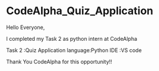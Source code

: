 # CodeAlpha_Quiz_Application
Hello Everyone,

I completed my Task 2 as python intern at CodeAlpha

Task 2  :Quiz Application
language:Python
IDE     :VS code

Thank You CodeAlpha for this opportunity!!
